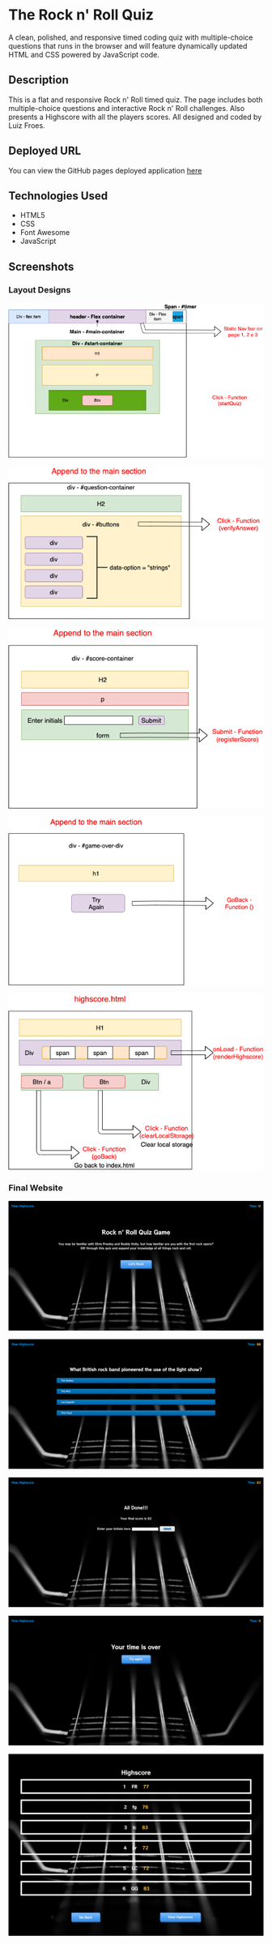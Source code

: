 # The Rock n' Roll Quiz

A clean, polished, and responsive timed coding quiz with multiple-choice questions that runs in the browser and will feature dynamically updated HTML and CSS powered by JavaScript code.

## Description

This is a flat and responsive Rock n' Roll timed quiz. The page includes both multiple-choice questions and interactive Rock n' Roll challenges. Also presents a Highscore with all the players scores. All designed and coded by Luiz Froes.

## Deployed URL

You can view the GitHub pages deployed application [here](https://luizfroes.github.io/timed-quiz-game/)

## Technologies Used

- HTML5
- CSS
- Font Awesome
- JavaScript

## Screenshots

### Layout Designs

![alt text](assets/images/screenshot/quiz-game-application-sketch-1.png)

![alt text](assets/images/screenshot/quiz-game-application-sketch-2.png)

![alt text](assets/images/screenshot/quiz-game-application-sketch-3.png)

![alt text](assets/images/screenshot/quiz-game-application-sketch-4.png)

![alt text](assets/images/screenshot/quiz-game-application-sketch-5.png)

### Final Website

![alt text](/assets/images/images/screenshot-quiz-main.png)

![alt text](assets/images/images/screenshot-quiz-questions.png)

![alt text](assets/images/images/screenshot-quiz-input.png)

![alt text](assets/images/images/screenshot-quiz-game-over.png)

![alt text](assets/images/images/screenshot-quiz-highscore.png)
